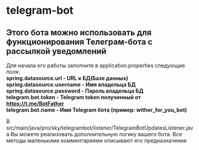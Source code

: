 # telegram-bot
## Этого бота можно использовать для функционирования Телеграм-бота с рассылкой уведомлений

Для начала его работы заполните в application.properties следующие поля:<br>
<b>spring.datasource.url      - URL к БД(Базе данных)<br>
spring.datasource.username - Имя владельца БД <br>
spring.datasource.password - Пароль владельца БД<br>
telegram.bot.token         - Telegram token полученный от https://t.me/BotFather <br>
telegram.bot.name          - Имя Telegram бота (пример: wither_for_you_bot) <br></b>

В src/main/java/pro/sky/telegrambot/listener/TelegramBotUpdatesListener.java Вы можете реализовать дополнительную логику вашего бота.
Все методы маленькими комментариями описывают его предназначение
